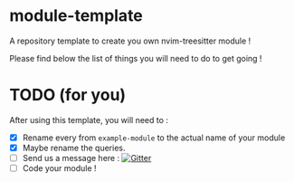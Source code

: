 # module-template

A repository template to create you own nvim-treesitter module !

Please find below the list of things you will need to do to get going !

# TODO (for you)

After using this template, you will need to :

- [x] Rename every from `example-module` to the actual name of your module
- [x] Maybe rename the queries.
- [ ] Send us a message here : [![Gitter](https://badges.gitter.im/nvim-treesitter/community.svg)](https://gitter.im/nvim-treesitter/community?utm_source=badge&utm_medium=badge&utm_campaign=pr-badge)
- [ ] Code your module !
